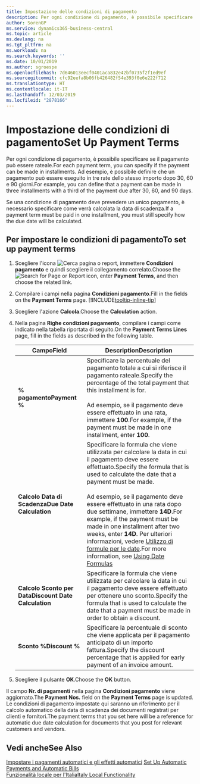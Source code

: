 ```yaml
---
title: Impostazione delle condizioni di pagamento
description: Per ogni condizione di pagamento, è possibile specificare se il pagamento può essere rateale. Ad esempio, è possibile definire che un pagamento può essere eseguito in tre rate dello stesso importo dopo 30, 60 e 90 giorni.
author: SorenGP
ms.service: dynamics365-business-central
ms.topic: article
ms.devlang: na
ms.tgt_pltfrm: na
ms.workload: na
ms.search.keywords: ''
ms.date: 10/01/2019
ms.author: sgroespe
ms.openlocfilehash: 7d646013eecf0401aca832e42bf0735f2f1ed9ef
ms.sourcegitcommit: cfc92eefa8b06fb426482f54e393f0e6e222f712
ms.translationtype: HT
ms.contentlocale: it-IT
ms.lasthandoff: 12/03/2019
ms.locfileid: "2878166"
---
```

# <a name="set-up-payment-terms"></a><span data-ttu-id="ff5ca-104">Impostazione delle condizioni di pagamento</span><span class="sxs-lookup"><span data-stu-id="ff5ca-104">Set Up Payment Terms</span></span>
<span data-ttu-id="ff5ca-105">Per ogni condizione di pagamento, è possibile specificare se il pagamento può essere rateale.</span><span class="sxs-lookup"><span data-stu-id="ff5ca-105">For each payment term, you can specify if the payment can be made in installments.</span></span> <span data-ttu-id="ff5ca-106">Ad esempio, è possibile definire che un pagamento può essere eseguito in tre rate dello stesso importo dopo 30, 60 e 90 giorni.</span><span class="sxs-lookup"><span data-stu-id="ff5ca-106">For example, you can define that a payment can be made in three installments with a third of the payment due after 30, 60, and 90 days.</span></span>  

<span data-ttu-id="ff5ca-107">Se una condizione di pagamento deve prevedere un unico pagamento, è necessario specificare come verrà calcolata la data di scadenza.</span><span class="sxs-lookup"><span data-stu-id="ff5ca-107">If a payment term must be paid in one installment, you must still specify how the due date will be calculated.</span></span>  

## <a name="to-set-up-payment-terms"></a><span data-ttu-id="ff5ca-108">Per impostare le condizioni di pagamento</span><span class="sxs-lookup"><span data-stu-id="ff5ca-108">To set up payment terms</span></span>  
1.  <span data-ttu-id="ff5ca-109">Scegliere l'icona ![Cerca pagina o report](../../media/ui-search/search_small.png "Icona Cerca pagina o report"), immettere **Condizioni pagamento** e quindi scegliere il collegamento correlato.</span><span class="sxs-lookup"><span data-stu-id="ff5ca-109">Choose the ![Search for Page or Report](../../media/ui-search/search_small.png "Search for Page or Report icon") icon, enter **Payment Terms**, and then choose the related link.</span></span>    
2.  <span data-ttu-id="ff5ca-110">Compilare i campi nella pagina **Condizioni pagamento**.</span><span class="sxs-lookup"><span data-stu-id="ff5ca-110">Fill in the fields on the **Payment Terms** page.</span></span> [!INCLUDE[tooltip-inline-tip](../../includes/tooltip-inline-tip_md.md)]  
3.  <span data-ttu-id="ff5ca-111">Scegliere l'azione **Calcola**.</span><span class="sxs-lookup"><span data-stu-id="ff5ca-111">Choose the **Calculation** action.</span></span>  
4.  <span data-ttu-id="ff5ca-112">Nella pagina **Righe condizioni pagamento**, compilare i campi come indicato nella tabella riportata di seguito.</span><span class="sxs-lookup"><span data-stu-id="ff5ca-112">On the **Payment Terms Lines** page, fill in the fields as described in the following table.</span></span>  

    |<span data-ttu-id="ff5ca-113">Campo</span><span class="sxs-lookup"><span data-stu-id="ff5ca-113">Field</span></span>|<span data-ttu-id="ff5ca-114">Description</span><span class="sxs-lookup"><span data-stu-id="ff5ca-114">Description</span></span>|  
    |---------------------------------|---------------------------------------|  
    |<span data-ttu-id="ff5ca-115">**% pagamento**</span><span class="sxs-lookup"><span data-stu-id="ff5ca-115">**Payment %**</span></span>|<span data-ttu-id="ff5ca-116">Specificare la percentuale del pagamento totale a cui si riferisce il pagamento rateale.</span><span class="sxs-lookup"><span data-stu-id="ff5ca-116">Specify the percentage of the total payment that this installment is for.</span></span><br /><br /> <span data-ttu-id="ff5ca-117">Ad esempio, se il pagamento deve essere effettuato in una rata, immettere **100**.</span><span class="sxs-lookup"><span data-stu-id="ff5ca-117">For example, if the payment must be made in one installment, enter **100**.</span></span>|  
    |<span data-ttu-id="ff5ca-118">**Calcolo Data di Scadenza**</span><span class="sxs-lookup"><span data-stu-id="ff5ca-118">**Due Date Calculation**</span></span>|<span data-ttu-id="ff5ca-119">Specificare la formula che viene utilizzata per calcolare la data in cui il pagamento deve essere effettuato.</span><span class="sxs-lookup"><span data-stu-id="ff5ca-119">Specify the formula that is used to calculate the date that a payment must be made.</span></span><br /><br /> <span data-ttu-id="ff5ca-120">Ad esempio, se il pagamento deve essere effettuato in una rata dopo due settimane, immettere **14D**.</span><span class="sxs-lookup"><span data-stu-id="ff5ca-120">For example, if the payment must be made in one installment after two weeks, enter **14D**.</span></span> <span data-ttu-id="ff5ca-121">Per ulteriori informazioni, vedere [Utilizzo di formule per le date](../../ui-enter-date-ranges.md#using-date-formulas).</span><span class="sxs-lookup"><span data-stu-id="ff5ca-121">For more information, see [Using Date Formulas](../../ui-enter-date-ranges.md#using-date-formulas)</span></span>|  
    |<span data-ttu-id="ff5ca-122">**Calcolo Sconto per Data**</span><span class="sxs-lookup"><span data-stu-id="ff5ca-122">**Discount Date Calculation**</span></span>|<span data-ttu-id="ff5ca-123">Specificare la formula che viene utilizzata per calcolare la data in cui il pagamento deve essere effettuato per ottenere uno sconto.</span><span class="sxs-lookup"><span data-stu-id="ff5ca-123">Specify the formula that is used to calculate the date that a payment must be made in order to obtain a discount.</span></span>|  
    |<span data-ttu-id="ff5ca-124">**Sconto %**</span><span class="sxs-lookup"><span data-stu-id="ff5ca-124">**Discount %**</span></span>|<span data-ttu-id="ff5ca-125">Specificare la percentuale di sconto che viene applicata per il pagamento anticipato di un importo fattura.</span><span class="sxs-lookup"><span data-stu-id="ff5ca-125">Specify the discount percentage that is applied for early payment of an invoice amount.</span></span>|  

5.  <span data-ttu-id="ff5ca-126">Scegliere il pulsante **OK**.</span><span class="sxs-lookup"><span data-stu-id="ff5ca-126">Choose the **OK** button.</span></span>  

<span data-ttu-id="ff5ca-127">Il campo **Nr. di pagamenti** nella pagina **Condizioni pagamento** viene aggiornato.</span><span class="sxs-lookup"><span data-stu-id="ff5ca-127">The **Payment Nos.** field on the **Payment Terms** page is updated.</span></span> <span data-ttu-id="ff5ca-128">Le condizioni di pagamento impostate qui saranno un riferimento per il calcolo automatico della data di scadenza dei documenti registrati per clienti e fornitori.</span><span class="sxs-lookup"><span data-stu-id="ff5ca-128">The payment terms that you set here will be a reference for automatic due date calculation for documents that you post for relevant customers and vendors.</span></span>  

## <a name="see-also"></a><span data-ttu-id="ff5ca-129">Vedi anche</span><span class="sxs-lookup"><span data-stu-id="ff5ca-129">See Also</span></span>  
 <span data-ttu-id="ff5ca-130">[Impostare i pagamenti automatici e gli effetti automatici](how-to-set-up-automatic-payments-and-automatic-bills.md) </span><span class="sxs-lookup"><span data-stu-id="ff5ca-130">[Set Up Automatic Payments and Automatic Bills](how-to-set-up-automatic-payments-and-automatic-bills.md) </span></span>  
 [<span data-ttu-id="ff5ca-131">Funzionalità locale per l'Italia</span><span class="sxs-lookup"><span data-stu-id="ff5ca-131">Italy Local Functionality</span></span>](italy-local-functionality.md)   
